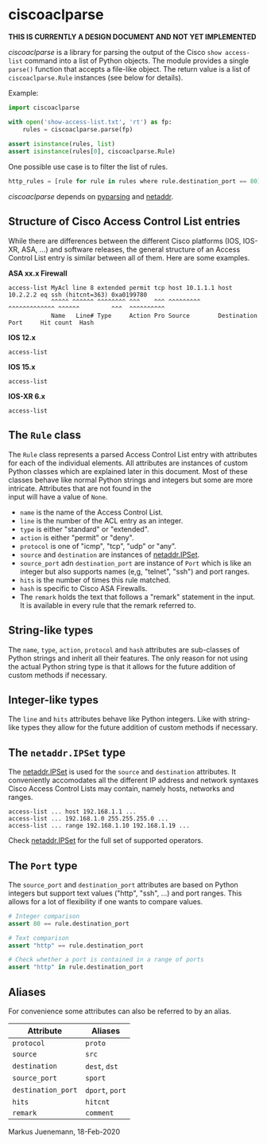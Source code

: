 # ciscoaclparse

**THIS IS CURRENTLY A DESIGN DOCUMENT AND NOT YET IMPLEMENTED**

*ciscoaclparse* is a library for parsing the output of the Cisco ``show access-list`` command into a list of Python
objects. The module provides a single ``parse()`` function that accepts a file-like object. The return value is a list of 
``ciscoaclparse.Rule`` instances (see below for details).

Example:

```python
import ciscoaclparse

with open('show-access-list.txt', 'rt') as fp:
    rules = ciscoaclparse.parse(fp)
    
assert isinstance(rules, list)
assert isinstance(rules[0], ciscoaclparse.Rule)
```

One possible use case is to filter the list of rules.

```python
http_rules = [rule for rule in rules where rule.destination_port == 80]
```

*ciscoaclparse* depends on [pyparsing](https://pypi.org/project/pyparsing/) and 
[netaddr](https://pypi.org/project/netaddr/).

## Structure of Cisco Access Control List entries

While there are differences between the different Cisco platforms (IOS, IOS-XR, ASA, ...) and software releases, the general
structure of an Access Control List entry is similar between all of them. Here are some examples.

**ASA xx.x Firewall**
```
access-list MyAcl line 8 extended permit tcp host 10.1.1.1 host 10.2.2.2 eq ssh (hitcnt=363) 0xa0199780
            ^^^^^ ^^^^^^ ^^^^^^^^ ^^^    ^^^ ^^^^^^^^^     ^^^^^^^^^^^^^ ^^^^^^         ^^^  ^^^^^^^^^^
            Name   Line# Type     Action Pro Source        Destination   Port     Hit count  Hash      
```

**IOS 12.x**
```
access-list
```

**IOS 15.x**
```
access-list
```

**IOS-XR 6.x**
```
access-list
```

## The ``Rule`` class

The ``Rule`` class represents a parsed Access Control List entry with attributes for each of the individual elements. All
attributes are instances of custom Python classes which are explained later in this document. Most of these classes 
behave like normal Python strings and integers but some are more intricate. Attributes that are not found in the  
input will have a value of ``None``.

* ``name`` is the name of the Access Control List.
* ``line`` is the number of the ACL entry as an integer.
* ``type`` is either "standard" or "extended".
* ``action`` is either "permit" or "deny".
* ``protocol`` is one of "icmp", "tcp", "udp" or "any".
* ``source`` and ``destination`` are instances of [netaddr.IPSet](https://netaddr.readthedocs.io/en/latest/api.html#ip-sets).
* ``source_port`` adn ``destination_port`` are instance of ``Port`` which is like an integer but also supports names
  (e,g, "telnet", "ssh") and port ranges. 
* ``hits`` is the number of times this rule matched.
* ``hash`` is specific to Cisco ASA Firewalls.
* The ``remark`` holds the text that follows a "remark" statement in the input. It is available in every rule that the 
  remark referred to. 

## String-like types

The ``name``, ``type``, ``action``, ``protocol`` and ``hash`` attributes are sub-classes of Python strings and inherit 
all their features. The only reason for not using the actual Python string type is that it allows for the future addition
of custom methods if necessary.

## Integer-like types

The ``line`` and ``hits`` attributes behave like Python integers. Like with string-like types they allow for
the future addition of custom methods if necessary.

## The ``netaddr.IPSet`` type

The [netaddr.IPSet](https://netaddr.readthedocs.io/en/latest/api.html#ip-sets) is used for the ``source`` and
``destination`` attributes. It conveniently accomodates all the different IP address and network syntaxes 
Cisco Access Control Lists may contain, namely hosts, networks and ranges.

```
access-list ... host 192.168.1.1 ...
access-list ... 192.168.1.0 255.255.255.0 ...
access-list ... range 192.168.1.10 192.168.1.19 ...
```

Check [netaddr.IPSet](https://netaddr.readthedocs.io/en/latest/api.html#ip-sets) for the full set of supported operators.

## The ``Port`` type

The ``source_port`` and ``destination_port`` attributes are based on Python integers but support text values 
("http", "ssh", ...) and port ranges. This allows for a lot of flexibility if one wants to compare values.

```python
# Integer comparison
assert 80 == rule.destination_port

# Text comparison
assert "http" == rule.destination_port

# Check whether a port is contained in a range of ports
assert "http" in rule.destination_port
```

## Aliases

For convenience some attributes can also be referred to by an alias.

| Attribute | Aliases |
|-----------|---------|
| ``protocol`` | ``proto`` |
| ``source`` | ``src`` |
| ``destination`` | ``dest``, ``dst`` |
| ``source_port`` | ``sport`` |
| ``destination_port`` | ``dport``, ``port`` |
| ``hits`` | ``hitcnt`` |
| ``remark`` | ``comment`` |





Markus Juenemann, 18-Feb-2020
